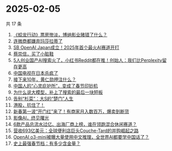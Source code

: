 # 2025-02-05

共 17 条

<!-- BEGIN 36KR -->
<!-- 最后更新时间 2025-02-05 07:21:25 +0800 -->
1. [《蛟龙行动》票房惨淡，博纳影业赌错了什么？](https://36kr.com/p/3151033529244424)
1. [连微商都嫌弃玛莎拉蒂了](https://36kr.com/p/3150486166264321)
1. [SB OpenAI Japan成立！2025年首个最火AI赛道开打](https://36kr.com/p/3150926253841157)
1. [蔡崇信，买了小脏鞋](https://36kr.com/p/3150583108836101)
1. [5人创业国产AI搜索火了，小红书Reddit都在推！创始人：我们比Perplexity留存更高](https://36kr.com/p/3150362969135616)
1. [中国电视在日本杀疯了](https://36kr.com/p/3150288715136772)
1. [​接下来10年，黄仁勋押注什么？](https://36kr.com/p/3151007619897859)
1. [中国人的“心灵庇护所”，变成了春节印钞机](https://36kr.com/p/3150475103787523)
1. [为什么说大模型，补上了搜索的最后一块短板](https://36kr.com/p/3150742944520709)
1. [告别“杉菜”：大S的“楚门”人生](https://36kr.com/p/3150973064649475)
1. [港股，抗住了！](https://36kr.com/p/3150770407365382)
1. [新春第一波“开门红”来了！有商家月入数百万，爆卖到断货](https://36kr.com/p/3150905669589768)
1. [影像AI，终见曙光](https://36kr.com/p/3150138720148225)
1. [6款产品总流水过亿、出海厂商上榜，谁在领跑混合休闲赛道？](https://36kr.com/p/3150908723452672)
1. [营收693亿美元：全球便利店巨头Couche-Tard的并购崛起之路](https://36kr.com/p/3150166721124869)
1. [OpenAI o3-mini被曝大量使用中文推理，全世界AI都要学中国话了？](https://36kr.com/p/3152807697078787)
1. [史上最强春节档：有多少含金量？](https://36kr.com/p/3152407888854529)
<!-- END 36KR -->